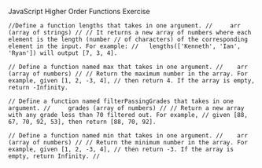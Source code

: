 JavaScript Higher Order Functions Exercise


``//Define a function lengths that takes in one argument.
//     arr (array of strings)
//
// It returns a new array of numbers where each element is the length (number
// of characters) of the corresponding element in the input. For example:
//   lengths(['Kenneth', 'Ian', 'Ryan']) will output [7, 3, 4].``

``// Define a function named max that takes in one argument.
//    arr (array of numbers)
//
// Return the maximum number in the array. For example, given [1, 2, -3, 4],
// then return 4. If the array is empty, return -Infinity.``

``// Define a function named filterPassingGrades that takes in one argument.
//     grades (array of numbers)
//
// Return a new array with any grade less than 70 filtered out. For example,
// given [88, 67, 70, 92, 53], then return [88, 70, 92].``

``// Define a function named min that takes in one argument.
//    arr (array of numbers)
//
// Return the minimum number in the array. For example, given [1, 2, -3, 4],
// then return -3. If the array is empty, return Infinity.
//``
